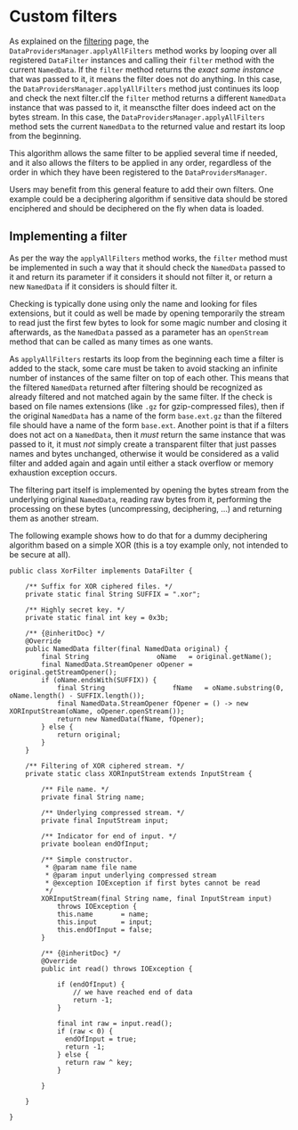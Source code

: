 <!--- Copyright 2002-2020 CS Group
  Licensed under the Apache License, Version 2.0 (the "License");
  you may not use this file except in compliance with the License.
  You may obtain a copy of the License at

    http://www.apache.org/licenses/LICENSE-2.0

  Unless required by applicable law or agreed to in writing, software
  distributed under the License is distributed on an "AS IS" BASIS,
  WITHOUT WARRANTIES OR CONDITIONS OF ANY KIND, either express or implied.
  See the License for the specific language governing permissions and
  limitations under the License.
-->

# Custom filters

As explained on the [filtering](./filtering.html) page, the `DataProvidersManager.applyAllFilters`
method works by looping over all registered `DataFilter` instances and calling their `filter` method
with the current `NamedData`. If the `filter` method returns the _exact same instance_ that was passed
to it, it means the filter does not do anything. In this case, the `DataProvidersManager.applyAllFilters`
method just continues its loop and check the next filter.cIf the `filter` method returns a different
`NamedData` instance that was passed to it, it meanscthe filter does indeed act on the bytes stream.
In this case, the `DataProvidersManager.applyAllFilters` method sets the current `NamedData` to the
returned value and restart its loop from the beginning.

This algorithm allows the same filter to be applied several time if needed, and it also allows
the filters to be applied in any order, regardless of the order in which they have been registered
to the `DataProvidersManager`.

Users may benefit from this general feature to add their own filters. One example could be
a deciphering algorithm if sensitive data should be stored enciphered and should be deciphered
on the fly when data is loaded.

## Implementing a filter

As per the way the `applyAllFilters` method works, the `filter` method must be implemented in such
a way that it should check the `NamedData` passed to it and return its parameter if it considers
it should not filter it, or return a new `NamedData` if it considers is should filter it.

Checking is typically done using only the name and looking for files extensions, but it could as
well be made by opening temporarily the stream to read just the first few bytes to look for some
magic number and closing it afterwards, as the `NamedData` passed as a parameter has an `openStream`
method that can be called as many times as one wants.

As `applyAllFilters` restarts its loop from the beginning each time a filter is added to the stack,
some care must be taken to avoid stacking an infinite number of instances of the same filter on top
of each other. This means that the filtered `NamedData` returned after filtering should be recognized
as already filtered and not matched again by the same filter. If the check is based on file names
extensions (like `.gz` for gzip-compressed files), then if the original `NamedData` has a name of
the form `base.ext.gz` than the filtered file should have a name of the form `base.ext`. Another point
is that if a filters does not act on a `NamedData`, then it _must_ return the same instance that
was passed to it, it must _not_ simply create a transparent filter that just passes names and bytes
unchanged, otherwise it would be considered as a valid filter and added again and again until either
a stack overflow or memory exhaustion exception occurs.

The filtering part itself is implemented by opening the bytes stream from the underlying original
`NamedData`, reading raw bytes from it, performing the processing on these bytes (uncompressing,
deciphering, ...) and returning them as another stream.

The following example shows how to do that for a dummy deciphering algorithm based on a simple
XOR (this is a toy example only, not intended to be secure at all).

    public class XorFilter implements DataFilter {

        /** Suffix for XOR ciphered files. */
        private static final String SUFFIX = ".xor";

        /** Highly secret key. */
        private static final int key = 0x3b;

        /** {@inheritDoc} */
        @Override
        public NamedData filter(final NamedData original) {
            final String                 oName   = original.getName();
            final NamedData.StreamOpener oOpener = original.getStreamOpener();
            if (oName.endsWith(SUFFIX)) {
                final String                 fName   = oName.substring(0, oName.length() - SUFFIX.length());
                final NamedData.StreamOpener fOpener = () -> new XORInputStream(oName, oOpener.openStream());
                return new NamedData(fName, fOpener);
            } else {
                return original;
            }
        }

        /** Filtering of XOR ciphered stream. */
        private static class XORInputStream extends InputStream {

            /** File name. */
            private final String name;

            /** Underlying compressed stream. */
            private final InputStream input;

            /** Indicator for end of input. */
            private boolean endOfInput;
 
            /** Simple constructor.
             * @param name file name
             * @param input underlying compressed stream
             * @exception IOException if first bytes cannot be read
             */
            XORInputStream(final String name, final InputStream input)
                throws IOException {
                this.name       = name;
                this.input      = input;
                this.endOfInput = false;
            }

            /** {@inheritDoc} */
            @Override
            public int read() throws IOException {

                if (endOfInput) {
                    // we have reached end of data
                    return -1;
                }

                final int raw = input.read();
                if (raw < 0) {
                  endOfInput = true;
                  return -1;
                } else {
                  return raw ^ key;
                }

            }

        }

    }
